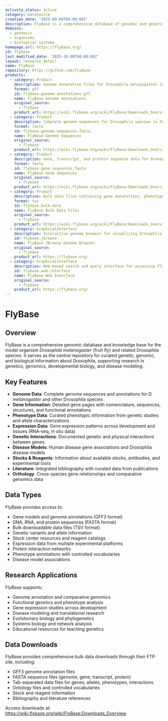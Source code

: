 ```yaml
---
activity_status: active
category: DataSource
creation_date: '2025-09-09T00:00:00Z'
description: FlyBase is a comprehensive database of genomic and genetic data for Drosophila melanogaster (fruit fly) and related species. It provides curated information on genes, genomes, phenotypes, genetic variants, stocks, and experimental tools for the Drosophila research community. The database integrates sequence data, genome annotations, functional characterizations, expression patterns, genetic interactions, disease models, and orthology relationships. FlyBase serves as the primary reference for Drosophila gene nomenclature and provides extensive tools for querying and analyzing genomic data across multiple Drosophila species.
domains:
  - genomics
  - organisms
  - biological systems
homepage_url: https://flybase.org/
id: flybase
last_modified_date: '2025-10-08T00:00:00Z'
layout: resource_detail
name: FlyBase
repository: https://github.com/FlyBase
products:
  - category: Product
    description: Genome annotation files for Drosophila melanogaster in GFF3 format, including gene models, transcripts, exons, and functional elements
    format: gff
    id: flybase.genome.annotations.gff
    name: FlyBase Genome Annotations
    original_source:
      - flybase
    product_url: https://wiki.flybase.org/wiki/FlyBase:Downloads_Overview
  - category: Product
    description: Complete genome sequences for Drosophila species in FASTA format, including chromosome assemblies and scaffolds
    format: fasta
    id: flybase.genome.sequences.fasta
    name: FlyBase Genome Sequences
    original_source:
      - flybase
    product_url: https://wiki.flybase.org/wiki/FlyBase:Downloads_Overview
  - category: Product
    description: Gene, transcript, and protein sequence data for Drosophila in FASTA format, including CDS, UTRs, and polypeptide sequences
    format: fasta
    id: flybase.gene.sequences.fasta
    name: FlyBase Gene Sequences
    original_source:
      - flybase
    product_url: https://wiki.flybase.org/wiki/FlyBase:Downloads_Overview
  - category: Product
    description: Bulk data files containing gene annotations, phenotypes, interactions, expression data, stocks, and orthology information in tab-separated format
    format: tsv
    id: flybase.bulk.data
    name: FlyBase Bulk Data Files
    original_source:
      - flybase
    product_url: https://wiki.flybase.org/wiki/FlyBase:Downloads_Overview
  - category: GraphicalInterface
    description: Interactive genome browser for visualizing Drosophila genomes, gene models, expression data, and genomic features using JBrowse technology
    id: flybase.jbrowse
    name: FlyBase JBrowse Genome Browser
    original_source:
      - flybase
    product_url: https://flybase.org/
  - category: GraphicalInterface
    description: Web-based search and query interface for accessing FlyBase data, including gene information, phenotypes, stocks, and literature
    id: flybase.web.interface
    name: FlyBase Web Interface
    original_source:
      - flybase
    product_url: https://flybase.org/
---
```


# FlyBase

## Overview

FlyBase is a comprehensive genomic database and knowledge base for the model organism *Drosophila melanogaster* (fruit fly) and related Drosophila species. It serves as the central repository for curated genetic, genomic, and biological information about Drosophila, supporting research in genetics, genomics, developmental biology, and disease modeling.

## Key Features

- **Genome Data**: Complete genome sequences and annotations for *D. melanogaster* and other Drosophila species
- **Gene Information**: Detailed gene pages with nomenclature, sequences, structures, and functional annotations
- **Phenotype Data**: Curated phenotypic information from genetic studies and allele characterizations
- **Expression Data**: Gene expression patterns across development and tissues (RNA-seq, in situ data)
- **Genetic Interactions**: Documented genetic and physical interactions between genes
- **Disease Models**: Human disease gene associations and Drosophila disease models
- **Stocks & Reagents**: Information about available stocks, antibodies, and experimental tools
- **Literature**: Integrated bibliography with curated data from publications
- **Orthology**: Cross-species gene relationships and comparative genomics data

## Data Types

FlyBase provides access to:
- Gene models and genome annotations (GFF3 format)
- DNA, RNA, and protein sequences (FASTA format)
- Bulk downloadable data files (TSV format)
- Genetic variants and allele information
- Stock center resources and reagent catalogs
- Expression data from multiple experimental platforms
- Protein interaction networks
- Phenotype annotations with controlled vocabularies
- Disease model associations

## Research Applications

FlyBase supports:
- Genome annotation and comparative genomics
- Functional genetics and phenotype analysis
- Gene expression studies across development
- Disease modeling and translational research
- Evolutionary biology and phylogenetics
- Systems biology and network analysis
- Educational resources for teaching genetics

## Data Downloads

FlyBase provides comprehensive bulk data downloads through their FTP site, including:
- GFF3 genome annotation files
- FASTA sequence files (genome, gene, transcript, protein)
- Tab-separated data files for genes, alleles, phenotypes, interactions
- Ontology files and controlled vocabularies
- Stock and reagent information
- Bibliography and literature references

Access downloads at: https://wiki.flybase.org/wiki/FlyBase:Downloads_Overview
